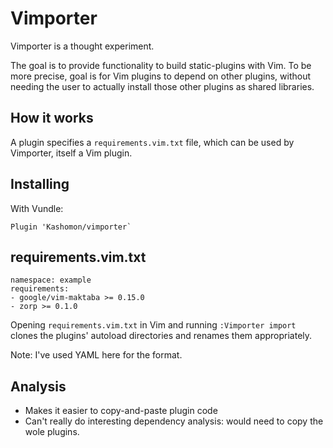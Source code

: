# Vimporter

Vimporter is a thought experiment.

The goal is to provide functionality to build static-plugins with Vim. To be
more precise, goal is for Vim plugins to depend on other plugins, without
needing the user to actually install those other plugins as shared libraries.

## How it works

A plugin specifies a `requirements.vim.txt` file, which can be used by
Vimporter, itself a Vim plugin.

## Installing

With Vundle:

```
Plugin 'Kashomon/vimporter`
```

## requirements.vim.txt

```
namespace: example
requirements:
- google/vim-maktaba >= 0.15.0
- zorp >= 0.1.0
```

Opening `requirements.vim.txt` in Vim and running `:Vimporter import` clones
the plugins' autoload directories and renames them appropriately.

Note: I've used YAML here for the format.

## Analysis

* Makes it easier to copy-and-paste plugin code
* Can't really do interesting dependency analysis: would need to copy the wole
  plugins.
